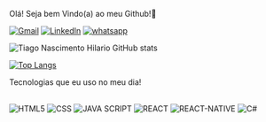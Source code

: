 Olá! Seja bem Vindo(a) ao meu Github!👋 

[![Gmail](https://img.shields.io/badge/Gmail-D14836?style=for-the-badge&logo=gmail&logoColor=white)](tnhhilario@gmail.com)
[![LinkedIn](https://img.shields.io/badge/LinkedIn-0077B5?style=for-the-badge&logo=linkedin&logoColor=white )](https://linkedin.com/in/tiago-nascimento-hilario)
[![whatsapp]( https://img.shields.io/badge/WhatsApp-25D366?style=for-the-badge&logo=whatsapp&logoColor=white)](https://api.whatsapp.com/send?phone=5521982425617)

![Tiago Nascimento Hilario GitHub stats](https://github-readme-stats.vercel.app/api?username=Tiago-Nascimento-Hilario&show_icons=true&theme=dracula)

[![Top Langs](https://github-readme-stats.vercel.app/api/top-langs/?username=tiago-nascimento-hilario)](https://github.com/tiago-nascimento-hilario/github-readme-stats)

Tecnologias que eu uso no meu dia!
<div style="display:inline_block"></br>
  <img  algin="center" alt="HTML5" src="https://img.shields.io/badge/HTML5-E34F26?style=for-the-badge&logo=html5&logoColor=white" />
<img  algin="center" alt="CSS" src="https://img.shields.io/badge/CSS3-1572B6?style=for-the-badge&logo=css3&logoColor=white" />
<img  algin="center" alt="JAVA SCRIPT" src="https://img.shields.io/badge/JavaScript-F7DF1E?style=for-the-badge&logo=javascript&logoColor=black" />
<img  algin="center" alt="REACT" src="https://img.shields.io/badge/React-20232A?style=for-the-badge&logo=react&logoColor=61DAFB" />

<img  algin="center" alt="REACT-NATIVE" src="https://img.shields.io/badge/React_Native-20232A?style=for-the-badge&logo=react&logoColor=61DAFB " />

<img  algin="center" alt="C#" src="https://img.shields.io/badge/C#-43853D?style=for-the-badge&logo=c#&logoColor=white " />
</div>
